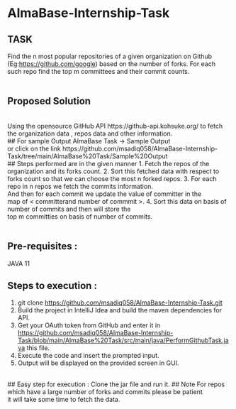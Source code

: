 # AlmaBase-Internship-Task<br>

## TASK <br>
Find the n most popular repositories of a given organization on Github (Eg:https://github.com/google) based on the number of forks. For each such repo find the top m committees and their commit counts. 
<br>
<br>
## Proposed Solution
<br>
Using the opensource GitHub API https://github-api.kohsuke.org/ to fetch the organization data , repos data and other information.
<br>
## For sample Output 
AlmaBase Task -> Sample Output<br>
or click on the link https://github.com/msadiq058/AlmaBase-Internship-Task/tree/main/AlmaBase%20Task/Sample%20Output 
<br>
## Steps performed are in the given manner
1. Fetch the repos of the organization and its forks count.
2. Sort this fetched data with respect to forks count so that we can choose the most n forked repos.
3. For each repo in n repos we fetch the commits information. <br>And then for each commit we update the value of committer in the <br>map of < committerand number of commmit >.
4. Sort this data on basis of number of commits and then will store the<br> top m committies on basis of number of commits.
<br>
<br>

## Pre-requisites :
 JAVA 11
 

## Steps to execution :

1. git clone https://github.com/msadiq058/AlmaBase-Internship-Task.git
2. Build the project in IntelliJ Idea and build the maven dependencies for API.
3. Get your OAuth token from GitHub and enter it in https://github.com/msadiq058/AlmaBase-Internship-Task/blob/main/AlmaBase%20Task/src/main/java/PerformGithubTask.java this file.
4. Execute the code and insert the prompted input.
5. Output will be displayed on the provided screen in GUI.
<br>
## Easy step for execution :
Clone the jar file and run it.
## Note
For repos which have a large number of forks and commits please be patient<br> it will take some time to fetch the data.
